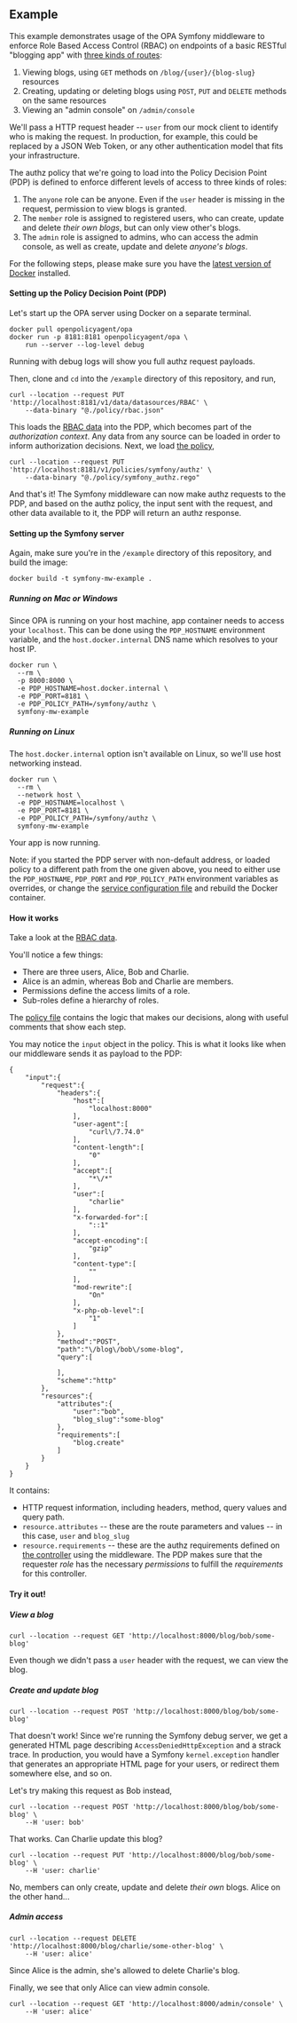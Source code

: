 ## Example

This example demonstrates usage of the OPA Symfony middleware to enforce Role Based Access Control (RBAC) on endpoints of a basic RESTful "blogging app" with [three kinds of routes](./app/config/routes.yaml):

1. Viewing blogs, using `GET` methods on `/blog/{user}/{blog-slug}` resources
2. Creating, updating or deleting blogs using `POST`, `PUT` and `DELETE` methods on the same resources
3. Viewing an "admin console" on `/admin/console`

We'll pass a HTTP request header -- `user` from our mock client to identify who is making the request. In production, for example, this could be replaced by a JSON Web Token, or any other authentication model that fits your infrastructure.

The authz policy that we're going to load into the Policy Decision Point (PDP) is defined to enforce different levels of access to three kinds of roles:

1. The `anyone` role can be anyone. Even if the `user` header is missing in the request, permission to view blogs is granted.
2. The `member` role is assigned to registered users, who can create, update and delete _their own blogs_, but can only view other's blogs.
3. The `admin` role is assigned to admins, who can access the admin console, as well as create, update and delete _anyone's blogs_.

For the following steps, please make sure you have the [latest version of Docker](https://docs.docker.com/get-docker/) installed.
#### Setting up the Policy Decision Point (PDP)

Let's start up the OPA server using Docker on a separate terminal.

```
docker pull openpolicyagent/opa
docker run -p 8181:8181 openpolicyagent/opa \
    run --server --log-level debug
```

Running with debug logs will show you full authz request payloads.

Then, clone and `cd` into the `/example` directory of this repository, and run,

```
curl --location --request PUT 'http://localhost:8181/v1/data/datasources/RBAC' \
    --data-binary "@./policy/rbac.json"
```

This loads the [RBAC data](./policy/rbac.json) into the PDP, which becomes part of the _authorization context_. Any data from any source can be loaded in order to inform authorization decisions. Next, we load [the policy](./policy/symfony_authz.rego),

```
curl --location --request PUT 'http://localhost:8181/v1/policies/symfony/authz' \
    --data-binary "@./policy/symfony_authz.rego"
```

And that's it! The Symfony middleware can now make authz requests to the PDP, and based on the authz policy, the input sent with the request, and other data available to it, the PDP will return an authz response.

#### Setting up the Symfony server

Again, make sure you're in the `/example` directory of this repository, and build the image:

```
docker build -t symfony-mw-example .
```

##### Running on Mac or Windows

Since OPA is running on your host machine, app container needs to access your `localhost`. This can be done using the `PDP_HOSTNAME` environment variable, and the `host.docker.internal` DNS name which resolves to your host IP.

```
docker run \
  --rm \
  -p 8000:8000 \
  -e PDP_HOSTNAME=host.docker.internal \
  -e PDP_PORT=8181 \
  -e PDP_POLICY_PATH=/symfony/authz \
  symfony-mw-example
```

##### Running on Linux

The `host.docker.internal` option isn't available on Linux, so we'll use host networking instead.

```
docker run \
  --rm \
  --network host \
  -e PDP_HOSTNAME=localhost \
  -e PDP_PORT=8181 \
  -e PDP_POLICY_PATH=/symfony/authz \
  symfony-mw-example
```

Your app is now running.

Note: if you started the PDP server with non-default address, or loaded policy to a different path from the one given above, you need to either use the `PDP_HOSTNAME`, `PDP_PORT` and `PDP_POLICY_PATH` environment variables as overrides, or change the [service configuration file](./app/config/services.yaml) and rebuild the Docker container.

#### How it works

Take a look at the [RBAC data](./policy/rbac.json).

You'll notice a few things:
- There are three users, Alice, Bob and Charlie.
- Alice is an admin, whereas Bob and Charlie are members.
- Permissions define the access limits of a role.
- Sub-roles define a hierarchy of roles.

The [policy file](./policy/symfony_authz.rego) contains the logic that makes our decisions, along with useful comments that show each step.

You may notice the `input` object in the policy. This is what it looks like when our middleware sends it as payload to the PDP:

```
{
    "input":{
        "request":{
            "headers":{
                "host":[
                    "localhost:8000"
                ],
                "user-agent":[
                    "curl\/7.74.0"
                ],
                "content-length":[
                    "0"
                ],
                "accept":[
                    "*\/*"
                ],
                "user":[
                    "charlie"
                ],
                "x-forwarded-for":[
                    "::1"
                ],
                "accept-encoding":[
                    "gzip"
                ],
                "content-type":[
                    ""
                ],
                "mod-rewrite":[
                    "On"
                ],
                "x-php-ob-level":[
                    "1"
                ]
            },
            "method":"POST",
            "path":"\/blog\/bob\/some-blog",
            "query":[
                
            ],
            "scheme":"http"
        },
        "resources":{
            "attributes":{
                "user":"bob",
                "blog_slug":"some-blog"
            },
            "requirements":[
                "blog.create"
            ]
        }
    }
}
```

It contains:
- HTTP request information, including headers, method, query values and query path.
- `resource.attributes` -- these are the route parameters and values -- in this case, `user` and `blog_slug`
- `resource.requirements` -- these are the authz requirements defined on [the controller](./app/src/Controller/Controller.php) using the middleware. The PDP makes sure that the requester _role_ has the necessary _permissions_ to fulfill the _requirements_ for this controller.

#### Try it out!

##### View a blog

```
curl --location --request GET 'http://localhost:8000/blog/bob/some-blog'
```

Even though we didn't pass a `user` header with the request, we can view the blog.

##### Create and update blog

```
curl --location --request POST 'http://localhost:8000/blog/bob/some-blog'
```

That doesn't work! Since we're running the Symfony debug server, we get a generated HTML page describing `AccessDeniedHttpException` and a strack trace. In production, you would have a Symfony `kernel.exception` handler that generates an appropriate HTML page for your users, or redirect them somewhere else, and so on.

Let's try making this request as Bob instead,

```
curl --location --request POST 'http://localhost:8000/blog/bob/some-blog' \
    --H 'user: bob'
```

That works. Can Charlie update this blog?

```
curl --location --request PUT 'http://localhost:8000/blog/bob/some-blog' \
    --H 'user: charlie'
```

No, members can only create, update and delete _their own_ blogs. Alice on the other hand...

##### Admin access

```
curl --location --request DELETE 'http://localhost:8000/blog/charlie/some-other-blog' \
    --H 'user: alice'
```

Since Alice is the admin, she's allowed to delete Charlie's blog.

Finally, we see that only Alice can view admin console.

```
curl --location --request GET 'http://localhost:8000/admin/console' \
    --H 'user: alice'
```